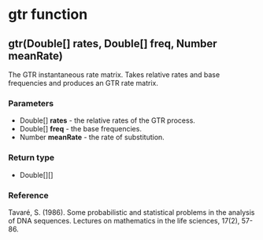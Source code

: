 gtr function
============
gtr(Double[] **rates**, Double[] **freq**, Number **meanRate**)
---------------------------------------------------------------

The GTR instantaneous rate matrix. Takes relative rates and base frequencies and produces an GTR rate matrix.

### Parameters

- Double[] **rates** - the relative rates of the GTR process.
- Double[] **freq** - the base frequencies.
- Number **meanRate** - the rate of substitution.

### Return type

- Double[][]

### Reference

Tavaré, S. (1986). Some probabilistic and statistical problems in the analysis of DNA sequences. Lectures on mathematics in the life sciences, 17(2), 57-86.

